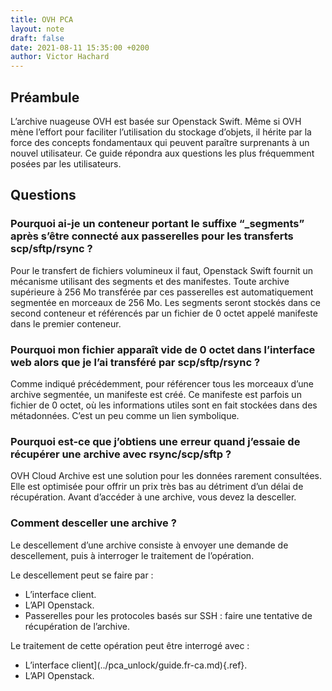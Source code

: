 ```yaml
---
title: OVH PCA
layout: note
draft: false
date: 2021-08-11 15:35:00 +0200
author: Victor Hachard
---
```


## Préambule

L’archive nuageuse OVH est basée sur Openstack Swift. Même si OVH mène l’effort pour faciliter l’utilisation du stockage d’objets, il hérite par la force des concepts fondamentaux qui peuvent paraître surprenants à un nouvel utilisateur. Ce guide répondra aux questions les plus fréquemment posées par les utilisateurs.

## Questions

### Pourquoi ai-je un conteneur portant le suffixe “_segments” après s’être connecté aux passerelles pour les transferts scp/sftp/rsync ?

Pour le transfert de fichiers volumineux il faut, Openstack Swift fournit un mécanisme utilisant des segments et des manifestes. Toute archive supérieure à 256 Mo transférée par ces passerelles est automatiquement segmentée en morceaux de 256 Mo. Les segments seront stockés dans ce second conteneur et référencés par un fichier de 0 octet appelé manifeste dans le premier conteneur.

### Pourquoi mon fichier apparaît vide de 0 octet dans l’interface web alors que je l’ai transféré par scp/sftp/rsync ?

Comme indiqué précédemment, pour référencer tous les morceaux d’une archive segmentée, un manifeste est créé. Ce manifeste est parfois un fichier de 0 octet, où les informations utiles sont en fait stockées dans des métadonnées. C’est un peu comme un lien symbolique.

### Pourquoi est-ce que j’obtiens une erreur quand j’essaie de récupérer une archive avec rsync/scp/sftp ?

OVH Cloud Archive est une solution pour les données rarement consultées. Elle est optimisée pour offrir un prix très bas au détriment d’un délai de récupération. Avant d’accéder à une archive, vous devez la desceller.

### Comment desceller une archive ?

Le descellement d’une archive consiste à envoyer une demande de descellement, puis à interroger le traitement de l’opération.

Le descellement peut se faire par :

- L’interface client.
- L’API Openstack.
- Passerelles pour les protocoles basés sur SSH : faire une tentative de récupération de l’archive.

Le traitement de cette opération peut être interrogé avec :

- L’interface client](../pca_unlock/guide.fr-ca.md){.ref}.
- L’API Openstack.
